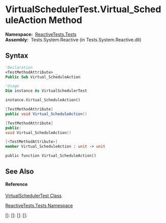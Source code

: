# VirtualSchedulerTest.Virtual\_ScheduleAction Method

**Namespace:**  [ReactiveTests.Tests](ReactiveTests.Tests\ReactiveTests.Tests.md)  
**Assembly:**  Tests.System.Reactive (in Tests.System.Reactive.dll)

## Syntax

```vb
'Declaration
<TestMethodAttribute> _
Public Sub Virtual_ScheduleAction
```

```vb
'Usage
Dim instance As VirtualSchedulerTest

instance.Virtual_ScheduleAction()
```

```csharp
[TestMethodAttribute]
public void Virtual_ScheduleAction()
```

```c++
[TestMethodAttribute]
public:
void Virtual_ScheduleAction()
```

```fsharp
[<TestMethodAttribute>]
member Virtual_ScheduleAction : unit -> unit 
```

```jscript
public function Virtual_ScheduleAction()
```

## See Also

#### Reference

[VirtualSchedulerTest Class](VirtualSchedulerTest\VirtualSchedulerTest.md)

[ReactiveTests.Tests Namespace](ReactiveTests.Tests\ReactiveTests.Tests.md)

[]: 
[]: 
[]: 
[]: 